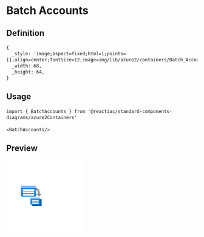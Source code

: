 # Batch Accounts

## Definition

```
{
  _style: 'image;aspect=fixed;html=1;points=[];align=center;fontSize=12;image=img/lib/azure2/containers/Batch_Accounts.svg;strokeColor=none;',
  _width: 68,
  _height: 64,
}
```

## Usage

```
import { BatchAccounts } from '@reactiac/standard-components-diagrams/azure2Containers'

<BatchAccounts/>
```

## Preview

<img src="./batch-accounts.png" width="200"/>
